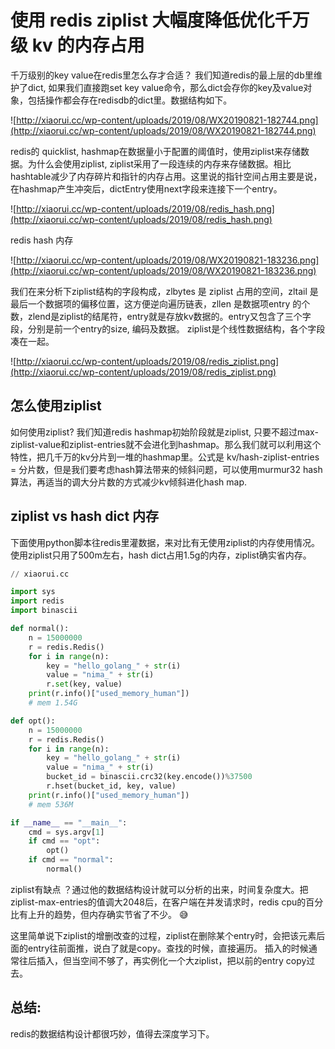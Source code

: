 # 使用 redis ziplist 大幅度降低优化千万级 kv 的内存占用

千万级别的key value在redis里怎么存才合适？ 我们知道redis的最上层的db里维护了dict, 如果我们直接跑set key value命令，那么dict会存你的key及value对象，包括操作都会存在redisdb的dict里。数据结构如下。

![http://xiaorui.cc/wp-content/uploads/2019/08/WX20190821-182744.png](http://xiaorui.cc/wp-content/uploads/2019/08/WX20190821-182744.png)

redis的 quicklist, hashmap在数据量小于配置的阈值时，使用ziplist来存储数据。为什么会使用ziplist, ziplist采用了一段连续的内存来存储数据。相比hashtable减少了内存碎片和指针的内存占用。这里说的指针空间占用主要是说，在hashmap产生冲突后，dictEntry使用next字段来连接下一个entry。

![http://xiaorui.cc/wp-content/uploads/2019/08/redis_hash.png](http://xiaorui.cc/wp-content/uploads/2019/08/redis_hash.png)

redis hash 内存

![http://xiaorui.cc/wp-content/uploads/2019/08/WX20190821-183236.png](http://xiaorui.cc/wp-content/uploads/2019/08/WX20190821-183236.png)

我们在来分析下ziplist结构的字段构成，zlbytes 是 ziplist 占用的空间，zltail 是最后一个数据项的偏移位置，这方便逆向遍历链表，zllen 是数据项entry 的个数，zlend是ziplist的结尾符，entry就是存放kv数据的。entry又包含了三个字段，分别是前一个entry的size, 编码及数据。
ziplist是个线性数据结构，各个字段凑在一起。

![http://xiaorui.cc/wp-content/uploads/2019/08/redis_ziplist.png](http://xiaorui.cc/wp-content/uploads/2019/08/redis_ziplist.png)

## 怎么使用ziplist

如何使用ziplist? 我们知道redis hashmap初始阶段就是ziplist, 只要不超过max-ziplist-value和ziplist-entries就不会进化到hashmap。那么我们就可以利用这个特性，把几千万的kv分片到一堆的hashmap里。公式是 kv/hash-ziplist-entries = 分片数，但是我们要考虑hash算法带来的倾斜问题，可以使用murmur32 hash算法，再适当的调大分片数的方式减少kv倾斜进化hash map.

## ziplist vs hash dict 内存

下面使用python脚本往redis里灌数据，来对比有无使用ziplist的内存使用情况。使用ziplist只用了500m左右，hash dict占用1.5g的内存，ziplist确实省内存。

```python
// xiaorui.cc

import sys
import redis
import binascii

def normal():
    n = 15000000
    r = redis.Redis()
    for i in range(n):
        key = "hello_golang_" + str(i)
        value = "nima_" + str(i)
        r.set(key, value)
    print(r.info()["used_memory_human"])
    # mem 1.54G

def opt():
    n = 15000000
    r = redis.Redis()
    for i in range(n):
        key = "hello_golang_" + str(i)
        value = "nima_" + str(i)
        bucket_id = binascii.crc32(key.encode())%37500
        r.hset(bucket_id, key, value)
    print(r.info()["used_memory_human"])
    # mem 536M

if __name__ == "__main__":
    cmd = sys.argv[1]
    if cmd == "opt":
        opt()
    if cmd == "normal":
        normal()
```

ziplist有缺点 ？通过他的数据结构设计就可以分析的出来，时间复杂度大。把ziplist-max-entries的值调大2048后，在客户端在并发请求时，redis cpu的百分比有上升的趋势，但内存确实节省了不少。 😅

这里简单说下ziplist的增删改查的过程，ziplist在删除某个entry时，会把该元素后面的entry往前面推，说白了就是copy。查找的时候，直接遍历。 插入的时候通常往后插入，但当空间不够了，再实例化一个大ziplist，把以前的entry copy过去。

## 总结:

redis的数据结构设计都很巧妙，值得去深度学习下。
